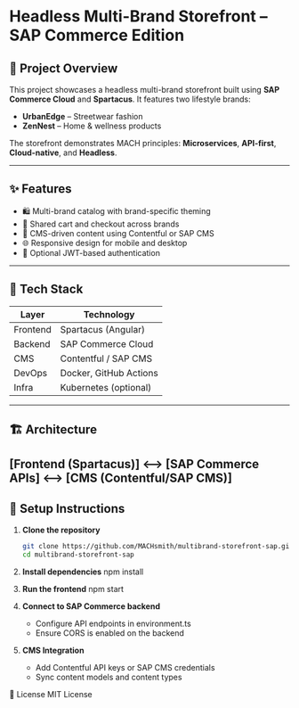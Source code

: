 # Headless Multi-Brand Storefront – SAP Commerce Edition

## 🧾 Project Overview
This project showcases a headless multi-brand storefront built using **SAP Commerce Cloud** and **Spartacus**. It features two lifestyle brands:
- **UrbanEdge** – Streetwear fashion
- **ZenNest** – Home & wellness products

The storefront demonstrates MACH principles: **Microservices**, **API-first**, **Cloud-native**, and **Headless**.

---

## ✨ Features
- 🛍️ Multi-brand catalog with brand-specific theming
- 🛒 Shared cart and checkout across brands
- 🧠 CMS-driven content using Contentful or SAP CMS
- 🌐 Responsive design for mobile and desktop
- 🔐 Optional JWT-based authentication

---

## 🧰 Tech Stack

| Layer       | Technology              |
|-------------|--------------------------|
| Frontend    | Spartacus (Angular)      |
| Backend     | SAP Commerce Cloud       |
| CMS         | Contentful / SAP CMS     |
| DevOps      | Docker, GitHub Actions   |
| Infra       | Kubernetes (optional)    |

---

## 🏗️ Architecture
[Frontend (Spartacus)] <--> [SAP Commerce APIs] <--> [CMS (Contentful/SAP CMS)]
---

## 🚀 Setup Instructions

1. **Clone the repository**
   ```bash
   git clone https://github.com/MACHsmith/multibrand-storefront-sap.git
   cd multibrand-storefront-sap
   
2. **Install dependencies**
   npm install

3. **Run the frontend**
   npm start

4. **Connect to SAP Commerce backend**
   - Configure API endpoints in environment.ts
   - Ensure CORS is enabled on the backend
     
6. **CMS Integration**
   - Add Contentful API keys or SAP CMS credentials
   - Sync content models and content types

📄 License
MIT License
   
